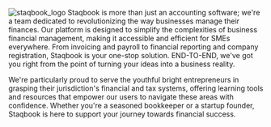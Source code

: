 ![staqbook_logo](https://github.com/staqbook/.github/assets/53998568/974a1482-307b-4008-aa91-6ad08b434c68)
Staqbook is more than just an accounting software; we're a team dedicated to revolutionizing the way businesses manage their finances. Our platform is designed to simplify the complexities of business financial management, making it accessible and efficient for SMEs everywhere. From invoicing and payroll to financial reporting and company registration, Staqbook is your one-stop solution. END-TO-END, we've got you right from the point of turning your ideas into a business reality.

We're particularly proud to serve the youthful bright entrepreneurs in grasping their jurisdiction's financial and tax systems, offering learning tools and resources that empower our users to navigate these areas with confidence. Whether you're a seasoned bookkeeper or a startup founder, Staqbook is here to support your journey towards financial success.


